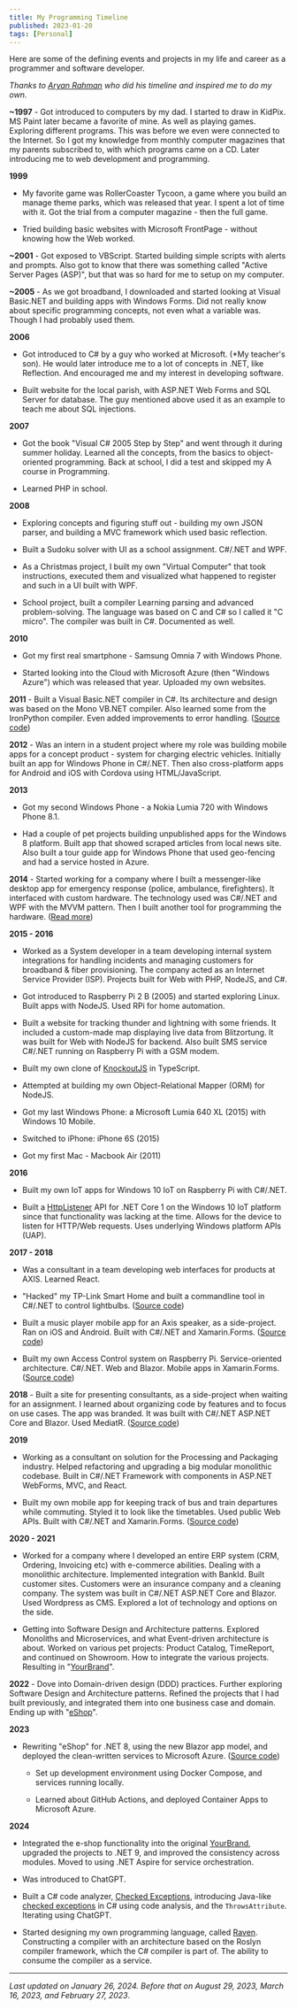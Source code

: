 ```yaml
---
title: My Programming Timeline
published: 2023-01-20
tags: [Personal]
---
```


Here are some of the defining events and projects in my life and career as a programmer and software developer. 

_Thanks to [Aryan Rahman](https://aryanrahman3212.netlify.app/blog/27_1_2023_timeline) who did his timeline and inspired me to do my own._

**~1997** - Got introduced to computers by my dad. I started to draw in KidPix. MS Paint later became a favorite of mine. As well as playing games. Exploring different programs. This was before we even were connected to the Internet. So I got my knowledge from monthly computer magazines that my parents subscribed to, with which programs came on a CD. Later introducing me to web development and programming.

**1999**

* My favorite game was RollerCoaster Tycoon, a game where you build an manage theme parks, which was released that year. I spent a lot of time with it. Got the trial from a computer magazine - then the full game.

* Tried building basic websites with Microsoft FrontPage - without knowing how the Web worked.

**~2001** - Got exposed to VBScript. Started building simple scripts with alerts and prompts. Also got to know that there was something called "Active Server Pages (ASP)", but that was so hard for me to setup on my computer.

**~2005** - As we got broadband, I downloaded and started looking at Visual Basic.NET and building apps with Windows Forms. Did not really know about specific programming concepts, not even what a variable was. Though I had probably used them.

**2006** 

*  Got introduced to C# by a guy who worked at Microsoft. (*My teacher's son). He would later introduce me to a lot of concepts in .NET, like Reflection. And encouraged me and my interest in developing software.

* Built  website for the local parish, with ASP.NET Web Forms and SQL Server for database. The guy mentioned above used it as an example to teach me about SQL injections.

**2007** 

* Got the book "Visual C# 2005 Step by Step" and went through it during summer holiday. Learned all the concepts, from the basics to object-oriented programming. Back at school, I did a test and skipped my A course in Programming.

* Learned PHP in school.

**2008** 

* Exploring concepts and figuring stuff out - building my own JSON parser, and building a MVC framework which used basic reflection.

* Built a Sudoku solver with UI as a school assignment. C#/.NET and WPF.

* As a Christmas project, I built my own "Virtual Computer" that took instructions, executed them and visualized what happened to register and such in a UI built with WPF.

* School project, built a compiler Learning parsing and advanced problem-solving. The language was based on C and C# so I called it "C micro". The compiler was built in C#. Documented as well.

**2010**

* Got my first real smartphone - Samsung Omnia 7 with Windows Phone.

* Started looking into the Cloud with Microsoft Azure (then "Windows Azure") which was released that year. Uploaded my own websites.

**2011** - Built a Visual Basic.NET compiler in C#. Its architecture and design was based on the Mono VB.NET compiler. Also learned some from the IronPython compiler. Even added improvements to error handling. ([Source code](https://github.com/marinasundstrom/vb-lite-compiler)) 

**2012** - Was an intern in a student project where my role was building mobile apps for a concept product - system for charging electric vehicles. Initially built an app for Windows Phone in C#/.NET. Then also cross-platform apps for Android and iOS with Cordova using HTML/JavaScript.

**2013**

* Got my second Windows Phone - a Nokia Lumia 720 with Windows Phone 8.1.

*  Had a couple of pet projects building unpublished apps for the Windows 8 platform. Built app that showed scraped articles from local news site. Also built a tour guide app for Windows Phone that used geo-fencing and had a service hosted in Azure.

**2014** - Started working for a company where I built a messenger-like desktop app for emergency response (police, ambulance, firefighters). It interfaced with custom hardware. The technology used was C#/.NET and WPF with the MVVM pattern. Then I built another tool for programming the hardware. ([Read more](/articles/building-software-for-emergency-response))

**2015 - 2016** 
* Worked as a System developer in a team developing internal system integrations for handling incidents and managing customers for broadband & fiber provisioning. The company acted as an Internet Service Provider (ISP). Projects built for Web with PHP, NodeJS, and C#.

* Got introduced to Raspberry Pi 2 B (2005) and started exploring Linux. Built apps with NodeJS. Used RPi for home automation.

* Built a website for tracking thunder and lightning with some friends. It included a custom-made map displaying live data from Blitzortung. It was built for Web with NodeJS for backend. Also built SMS service C#/.NET running on Raspberry Pi with a GSM modem.

* Built my own clone of [KnockoutJS](https://knockoutjs.com/) in TypeScript.

* Attempted at building my own Object-Relational Mapper (ORM) for NodeJS. 

* Got my last Windows Phone: a Microsoft Lumia 640 XL (2015) with Windows 10 Mobile.

* Switched to iPhone: iPhone 6S (2015)

* Got my first Mac - Macbook Air (2011)

**2016** 

* Built my own IoT apps for Windows 10 IoT on Raspberry Pi with C#/.NET.

* Built a [HttpListener](https://github.com/marinasundstrom/HttpListener) API for .NET Core 1 on the Windows 10 IoT platform since that functionality was lacking at the time. Allows for the device to listen for HTTP/Web requests. Uses underlying Windows platform APIs (UAP).

**2017 - 2018**

* Was a consultant in a team developing web interfaces for products at AXIS. Learned React. 

* "Hacked" my TP-Link Smart Home and built a commandline tool in C#/.NET to control lightbulbs. ([Source code](https://github.com/marinasundstrom/tplink-smarthome))

* Built a music player mobile app for an Axis speaker, as a side-project. Ran on iOS and Android. Built with C#/.NET and Xamarin.Forms. ([Source code](https://github.com/marinasundstrom/AudioPlayer-18))

* Built my own Access Control system on Raspberry Pi. Service-oriented architecture. C#/.NET. Web and Blazor. Mobile apps in Xamarin.Forms. ([Source code](https://github.com/marinasundstrom/AccessControl))

**2018** - Built a site for presenting consultants, as a side-project when waiting for an assignment. I learned about organizing code by features and to focus on use cases. The app was branded. It was built with C#/.NET ASP.NET Core and Blazor. Used MediatR. ([Source code](https://github.com/marinasundstrom/Showroom))

**2019** 

* Working as a consultant on solution for the Processing and Packaging industry. Helped refactoring and upgrading a big modular monolithic codebase. Built in C#/.NET Framework with components in ASP.NET WebForms, MVC, and React.

* Built my own mobile app for keeping track of bus and train departures while commuting. Styled it to look like the timetables. Used public Web APIs. Built with C#/.NET and Xamarin.Forms. ([Source code](https://github.com/marinasundstrom/Commuter))

**2020 - 2021** 

* Worked for a company where I developed an entire ERP system (CRM, Ordering, Invoicing etc) with e-commerce abilities. Dealing with a monolithic architecture. Implemented integration with BankId. Built customer sites. Customers were an insurance company and a cleaning company. The system was built in C#/.NET ASP.NET Core and Blazor. Used Wordpress as CMS. Explored a lot of technology and options on the side.

* Getting into Software Design and Architecture patterns. Explored Monoliths and Microservices, and what Event-driven architecture is about. Worked on various pet projects: Product Catalog, TimeReport, and continued on Showroom. How to integrate the various projects. Resulting in "[YourBrand](https://github.com/marinasundstrom/YourBrand)".

**2022** - Dove into Domain-driven design (DDD) practices. Further exploring Software Design and Architecture patterns. Refined the projects that I had built previously, and integrated them into one business case and domain. Ending up with "[eShop](https://github.com/marinasundstrom/eShop)".

**2023**

* Rewriting "eShop" for .NET 8, using the new Blazor app model, and deployed the clean-written services to Microsoft Azure. ([Source code](https://github.com/marinasundstrom/yourbrand_new_old))

  * Set up development environment using Docker Compose, and services running locally.

  * Learned about GitHub Actions, and deployed Container Apps to Microsoft Azure.

**2024**

* Integrated the e-shop functionality into the original [YourBrand](https://github.com/marinasundstrom/YourBrand), upgraded the projects to .NET 9, and improved the consistency across modules. Moved to using .NET Aspire for service orchestration.

* Was introduced to ChatGPT.

* Built a C# code analyzer, [Checked Exceptions](https://github.com/marinasundstrom/CheckedExceptions), introducing Java-like [checked exceptions](https://www.geeksforgeeks.org/checked-vs-unchecked-exceptions-in-java/) in C# using code analysis, and the ``ThrowsAttribute``. Iterating using ChatGPT.

* Started designing my own programming language, called [Raven](https://github.com/marinasundstrom/raven-compiler). Constructing a compiler with an architecture based on the Roslyn compiler framework, which the C# compiler is part of. The ability to consume the compiler as a service.

---

_Last updated on January 26, 2024. Before that on August 29, 2023, March 16, 2023, and February 27, 2023_.